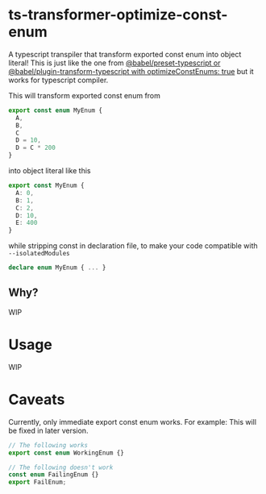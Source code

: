 # ts-transformer-optimize-const-enum

A typescript transpiler that transform exported const enum into object literal! This is just like the one from [@babel/preset-typescript or @babel/plugin-transform-typescript with optimizeConstEnums: true](https://babeljs.io/docs/en/babel-preset-typescript#optimizeconstenums) but it works for typescript compiler.

This will transform exported const enum from

```ts
export const enum MyEnum {
  A,
  B,
  C
  D = 10,
  D = C * 200
}
```

into object literal like this

```ts
export const MyEnum {
  A: 0,
  B: 1,
  C: 2,
  D: 10,
  E: 400
}
```

while stripping const in declaration file, to make your code compatible with `--isolatedModules`

```ts
declare enum MyEnum { ... }
```

## Why?
WIP

# Usage

WIP

# Caveats

Currently, only immediate export const enum works. For example:
This will be fixed in later version.

```ts
// The following works
export const enum WorkingEnum {}

// The following doesn't work
const enum FailingEnum {}
export FailEnum;
```

